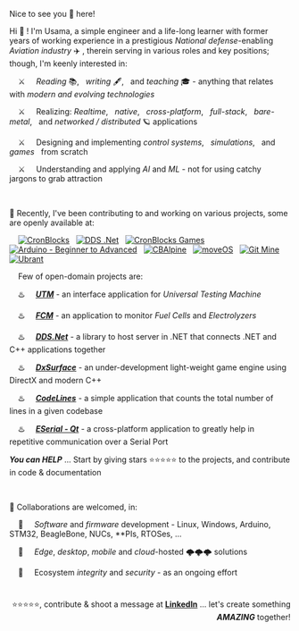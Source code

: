 Nice to see you 👀 here!

Hi 👋 ! I'm Usama, a simple engineer and a life-long learner with former years of working experience in a prestigious *National defense*-enabling *Aviation industry* ✈️ , therein serving in various roles and key positions; though, I'm keenly interested in:

&nbsp; &nbsp; ⚔️ &nbsp; &nbsp; *Reading* 📚, &nbsp; *writing* 🖋️, &nbsp; and *teaching* 🎓 - anything that relates with *modern and evolving technologies*

&nbsp; &nbsp; ⚔️ &nbsp; &nbsp; Realizing: *Realtime*, &nbsp; *native*, &nbsp; *cross-platform*, &nbsp; *full-stack*, &nbsp; *bare-metal*, &nbsp; and *networked / distributed* 🪐 applications

&nbsp; &nbsp; ⚔️ &nbsp; &nbsp; Designing and implementing *control systems*, &nbsp; *simulations*, &nbsp; and *games* &nbsp; from scratch

&nbsp; &nbsp; ⚔️ &nbsp; &nbsp; Understanding and applying *AI* and *ML* - not for using catchy jargons to grab attraction


&nbsp;

💞️ Recently, I've been contributing to and working on various projects, some are openly available at:

<p align="left">
&nbsp; 
&nbsp; <a href="https://github.com/cronblocks"><img src="https://avatars.githubusercontent.com/u/86520771?s=32&v=4" alt="CronBlocks" /></a>
&nbsp; <a href="https://github.com/dds-dotnet"><img src="https://avatars.githubusercontent.com/u/125957062?s=32&v=4" alt="DDS .Net" /></a>
&nbsp; <a href="https://github.com/cronblocks-games"><img src="https://avatars.githubusercontent.com/u/148332804?s=32&v=4" alt="CronBlocks Games" /></a>
&nbsp; <a href="https://github.com/arduino-ba"><img src="https://avatars.githubusercontent.com/u/121078777?s=32&v=4" alt="Arduino - Beginner to Advanced" /></a>
&nbsp; <a href="https://github.com/CBAlpine"><img src="https://avatars.githubusercontent.com/u/160391788?s=32&v=4" alt="CBAlpine" /></a>
&nbsp; <a href="https://github.com/move-os"><img src="https://avatars.githubusercontent.com/u/116582302?s=32&v=4" alt="moveOS" /></a>
&nbsp; <a href="https://github.com/git-mine"><img src="https://avatars.githubusercontent.com/u/125908595?s=32&v=4" alt="Git Mine" /></a>
&nbsp; <a href="https://github.com/ubrant"><img src="https://avatars.githubusercontent.com/u/87671848?s=32&v=4" alt="Ubrant" /></a>
</p>

&nbsp; &nbsp; Few of open-domain projects are:

&nbsp; &nbsp; ♨️ &nbsp; &nbsp; [***UTM***](https://github.com/uwshammout/utm) - an interface application for *Universal Testing Machine*

&nbsp; &nbsp; ♨️ &nbsp; &nbsp; [***FCM***](https://github.com/uwshammout/fcm) - an application to monitor *Fuel Cells* and *Electrolyzers*

&nbsp; &nbsp; ♨️ &nbsp; &nbsp; [***DDS.Net***](https://github.com/dds-dotnet) - a library to host server in .NET that connects .NET and C++ applications together

&nbsp; &nbsp; ♨️ &nbsp; &nbsp; [***DxSurface***](https://github.com/cronblocks-games/DxSurface) - an under-development light-weight game engine using DirectX and modern C++

&nbsp; &nbsp; ♨️ &nbsp; &nbsp; [***CodeLines***](https://github.com/cronblocks/code-lines) - a simple application that counts the total number of lines in a given codebase

&nbsp; &nbsp; ♨️ &nbsp; &nbsp; [***ESerial - Qt***](https://github.com/cronblocks/eserial-qt) - a cross-platform application to greatly help in repetitive communication over a Serial Port

***You can HELP*** ... Start by giving stars ⭐⭐⭐⭐⭐ to the projects, and contribute in code & documentation



&nbsp;

💞️ Collaborations are welcomed, in:

&nbsp; &nbsp; 🚀 &nbsp; &nbsp; *Software* and *firmware* development - Linux, Windows, Arduino, STM32, BeagleBone, NUCs, \*\*PIs, RTOSes, ...

&nbsp; &nbsp; 🚀 &nbsp; &nbsp; *Edge*, *desktop*, *mobile* and *cloud*-hosted 🌩️🌩️🌩️ solutions

&nbsp; &nbsp; 🚀 &nbsp; &nbsp; Ecosystem *integrity* and *security* - as an ongoing effort

# 
<p align="right">⭐⭐⭐⭐⭐, contribute & shoot a message at <a href="https://www.linkedin.com/in/usa-m"><b>LinkedIn</b></a> ... let's create something <b><i>AMAZING</i></b> together!</p>




